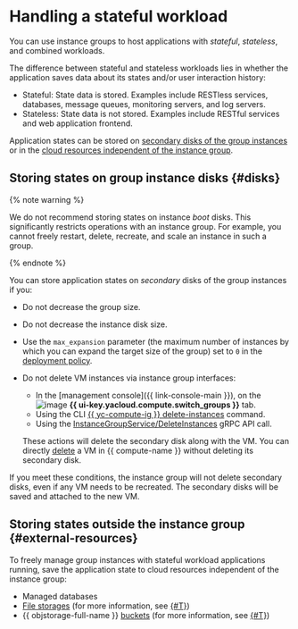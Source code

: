 # Handling a stateful workload

You can use instance groups to host applications with _stateful_, _stateless_, and combined workloads.

The difference between stateful and stateless workloads lies in whether the application saves data about its states and/or user interaction history:
* Stateful: State data is stored. Examples include RESTless services, databases, message queues, monitoring servers, and log servers.
* Stateless: State data is not stored. Examples include RESTful services and web application frontend.

Application states can be stored on [secondary disks of the group instances](#disks) or in the [cloud resources independent of the instance group](#external-resources).

## Storing states on group instance disks {#disks}

{% note warning %}

We do not recommend storing states on instance _boot_ disks. This significantly restricts operations with an instance group. For example, you cannot freely restart, delete, recreate, and scale an instance in such a group.

{% endnote %}

You can store application states on _secondary_ disks of the group instances if you:
* Do not decrease the group size.
* Do not decrease the instance disk size.
* Use the `max_expansion` parameter (the maximum number of instances by which you can expand the target size of the group) set to `0` in the [deployment policy](./policies/deploy-policy.md).
* Do not delete VM instances via instance group interfaces:
   * In the [management console]({{ link-console-main }}), on the ![image](../../../_assets/console-icons/layers-3-diagonal.svg) **{{ ui-key.yacloud.compute.switch_groups }}** tab.
   * Using the CLI [{{ yc-compute-ig }} delete-instances](../../../cli/cli-ref/managed-services/compute/instance-group/delete-instances.md) command.
   * Using the [InstanceGroupService/DeleteInstances](../../api-ref/grpc/instance_group_service.md#DeleteInstances) gRPC API call.

   These actions will delete the secondary disk along with the VM. You can directly [delete](../../operations/vm-control/vm-delete.md) a VM in {{ compute-name }} without deleting its secondary disk.

If you meet these conditions, the instance group will not delete secondary disks, even if any VM needs to be recreated. The secondary disks will be saved and attached to the new VM.

## Storing states outside the instance group {#external-resources}

To freely manage group instances with stateful workload applications running, save the application state to cloud resources independent of the instance group:
* Managed databases
* [File storages](../filesystem.md) (for more information, see [{#T}](../../operations/instance-groups/create-with-filesystem.md))
* {{ objstorage-full-name }} [buckets](../../../storage/concepts/bucket.md) (for more information, see [{#T}](../../operations/instance-groups/create-with-bucket.md))
